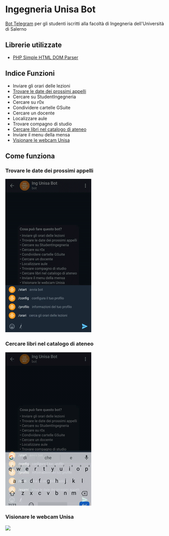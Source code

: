 # Ingegneria Unisa Bot
[Bot Telegram](https://telegram.me/ingunisabot) per gli studenti iscritti alla facoltà di Ingegneria dell'Università di Salerno 

## Librerie utilizzate
- [PHP Simple HTML DOM Parser](https://simplehtmldom.sourceforge.io)

## Indice Funzioni
- Inviare gli orari delle lezioni
- [Trovare le date dei prossimi appelli](#trovare-le-date-dei-prossimi-appelli)
- Cercare su StudentIngegneria
- Cercare su r0x
- Condividere cartelle GSuite
- Cercare un docente
- Localizzare aule
- Trovare compagno di studio
- [Cercare libri nel catalogo di ateneo](#cercare-libri-nel-catalogo-di-ateneo)
- Inviare il menu della mensa
- [Visionare le webcam Unisa](#visionare-le-webcam-unisa)

## Come funziona
### Trovare le date dei prossimi appelli
<a><img src="https://raw.githubusercontent.com/gistru/ing-unisa-bot/master/doc/esami.gif"></a>

### Cercare libri nel catalogo di ateneo
<a><img src="https://raw.githubusercontent.com/gistru/ing-unisa-bot/master/doc/biblio.gif"></a>

### Visionare le webcam Unisa
<a><img src="https://raw.githubusercontent.com/gstru/ing-unisa-bot/master/doc/webcam.gif"></a>
